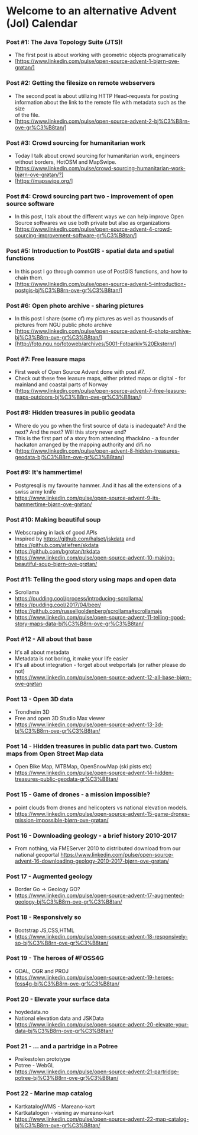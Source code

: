 # Welcome to an alternative Advent (Jol) Calendar

### Post #1: The Java Topology Suite (JTS)!
* The first post is about working with geometric objects programatically
* [https://www.linkedin.com/pulse/open-source-advent-1-bjørn-ove-grøtan/]

### Post #2: Getting the filesize on remote webservers 
* The second post is about utilizing HTTP Head-requests for posting
  information about the link to the remote file with metadata such as the size  
  of the file.  
* [https://www.linkedin.com/pulse/open-source-advent-2-bj%C3%B8rn-ove-gr%C3%B8tan/]
 
### Post #3: Crowd sourcing for humanitarian work
* Today I talk about crowd sourcing for humanitarian work, engineers without borders, HotOSM and MapSwipe.
* [https://www.linkedin.com/pulse/crowd-sourcing-humanitarian-work-bjørn-ove-grøtan/?]
* [https://mapswipe.org/]

### Post #4: Crowd sourcing part two - improvement of open source software
* In this post, I talk about the different ways we can help improve Open Source softwares we use both private but also as organizations
* [https://www.linkedin.com/pulse/open-source-advent-4-crowd-sourcing-improvement-software-gr%C3%B8tan/]

### Post #5: Introduction to PostGIS - spatial data and spatial functions
* In this post I go through common use of PostGIS functions, and how to chain them.
* [https://www.linkedin.com/pulse/open-source-advent-5-introduction-postgis-bj%C3%B8rn-ove-gr%C3%B8tan/]

### Post #6: Open photo archive - sharing pictures
* In this post I share (some of) my pictures as well as thousands of pictures from NGU public photo archive
* [https://www.linkedin.com/pulse/open-source-advent-6-photo-archive-bj%C3%B8rn-ove-gr%C3%B8tan/]
* [http://foto.ngu.no/fotoweb/archives/5001-Fotoarkiv%20Ekstern/]

### Post #7: Free leasure maps
* First week of Open Source Advent done with post #7. 
* Check out these free leasure maps, either printed maps or digital - for mainland and coastal parts of Norway
* (https://www.linkedin.com/pulse/open-source-advent-7-free-leasure-maps-outdoors-bj%C3%B8rn-ove-gr%C3%B8tan/)

### Post #8: Hidden treasures in public geodata
* Where do you go when the first source of data is inadequate? And the next? And the next? Will this story never end?
* This is the first part of a story from attending #hack4no - a founder hackaton arranged by the mapping authority and difi.no
* (https://www.linkedin.com/pulse/open-advent-8-hidden-treasures-geodata-bj%C3%B8rn-ove-gr%C3%B8tan/)

### Post #9: It's hammertime!
* Postgresql is my favourite hammer. And it has all the extensions of a swiss army knife
* https://www.linkedin.com/pulse/open-source-advent-9-its-hammertime-bjørn-ove-grøtan/

### Post #10: Making beautiful soup
* Webscraping in lack of good APIs 
* Inspired by https://github.com/halset/jskdata and https://github.com/atlefren/skdata
* https://github.com/bgrotan/trkdata
* https://www.linkedin.com/pulse/open-source-advent-10-making-beautiful-soup-bjørn-ove-grøtan/

### Post #11: Telling the good story using maps and open data
* Scrollama
* https://pudding.cool/process/introducing-scrollama/
* https://pudding.cool/2017/04/beer/
* https://github.com/russellgoldenberg/scrollama#scrollamajs
* https://www.linkedin.com/pulse/open-source-advent-11-telling-good-story-maps-data-bj%C3%B8rn-ove-gr%C3%B8tan/

### Post #12 - All about that base
* It's all about metadata
* Metadata is not boring, it make your life easier
* It's all about integration - forget about webportals (or rather please do not)
* https://www.linkedin.com/pulse/open-source-advent-12-all-base-bjørn-ove-grøtan

### Post 13 - Open 3D data
* Trondheim 3D
* Free and open 3D Studio Max viewer
* https://www.linkedin.com/pulse/open-source-advent-13-3d-bj%C3%B8rn-ove-gr%C3%B8tan/

### Post 14 - Hidden treasures in public data part two. Custom maps from Open Street Map data
* Open Bike Map, MTBMap, OpenSnowMap (ski pists etc)
* https://www.linkedin.com/pulse/open-source-advent-14-hidden-treasures-public-geodata-gr%C3%B8tan/

### Post 15 - Game of drones - a mission impossible?  
* point clouds from drones and helicopters vs national elevation models.
* https://www.linkedin.com/pulse/open-source-advent-15-game-drones-mission-impossible-bjørn-ove-grøtan/

### Post 16 - Downloading geology - a brief history 2010-2017
* From nothing, via FMEServer 2010 to distributed download from our national geoportal
https://www.linkedin.com/pulse/open-source-advent-16-downloading-geology-2010-2017-bjørn-ove-grøtan/

### Post 17 - Augmented geology
* Border Go -> Geology GO?
* https://www.linkedin.com/pulse/open-source-advent-17-augmented-geology-bj%C3%B8rn-ove-gr%C3%B8tan/

### Post 18 - Responsively so
* Bootstrap JS,CSS,HTML
* https://www.linkedin.com/pulse/open-source-advent-18-responsively-so-bj%C3%B8rn-ove-gr%C3%B8tan/

### Post 19 - The heroes of #FOSS4G
* GDAL, OGR and PROJ
* https://www.linkedin.com/pulse/open-source-advent-19-heroes-foss4g-bj%C3%B8rn-ove-gr%C3%B8tan/

### Post 20 - Elevate your surface data
* hoydedata.no
* National elevation data and JSKData
* https://www.linkedin.com/pulse/open-source-advent-20-elevate-your-data-bj%C3%B8rn-ove-gr%C3%B8tan/

### Post 21 - ... and a partridge in a Potree
* Preikestolen prototype
* Potree - WebGL
* https://www.linkedin.com/pulse/open-source-advent-21-partridge-potree-bj%C3%B8rn-ove-gr%C3%B8tan/

### Post 22 - Marine map catalog
* KartkatalogWMS - Mareano-kart
* Kartkatalogen - visning av mareano-kart
* https://www.linkedin.com/pulse/open-source-advent-22-map-catalog-bj%C3%B8rn-ove-gr%C3%B8tan/
